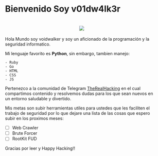 # Bienvenido Soy v01dw4lk3r
<h1 align="center">
  <img src="https://i.imgur.com/rqiiwCj.jpeg">
</h1>
Hola Mundo soy voidwalker y soy un aficionado de la programación y la seguridad informatico.

Mi lenguaje favorito es **Python**, sin embargo, tambien manejo:
```
- Ruby
- Go
- HTML
- CSS
- JS
```
Pertenezco a la comunidad de Telegram [TheRealHacking](t.me/TheRealHacking) en el cual compartimos contenido y resolvemos dudas para los que sean nuevos en un entorno saludable y divertido.

Mis metas son subir herramientas utiles para ustedes que les faciliten el trabajo de seguridad por lo que dejare una lista de las cosas que espero subir en los proximos meses:
- [ ] Web Crawler
- [ ] Brute Forcer
- [ ] RootKit FUD

Gracias por leer y Happy Hacking!!
